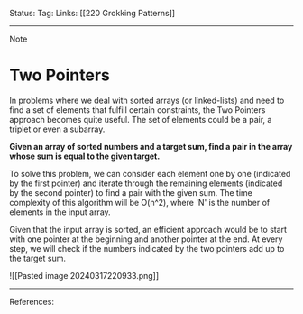 Status: 
Tag:
Links: [[220 Grokking Patterns]]

---
> [!note] 
>  # Two Pointers

In problems where we deal with sorted arrays (or linked-lists) and need to find a set of elements that fulfill certain constraints, the Two Pointers approach becomes quite useful. The set of elements could be a pair, a triplet or even a subarray.

**Given an array of sorted numbers and a target sum, find a pair in the array whose sum is equal to the given target.**

To solve this problem, we can consider each element one by one (indicated by the first pointer) and iterate through the remaining elements (indicated by the second pointer) to find a pair with the given sum. The time complexity of this algorithm will be O(n^2), where 'N' is the number of elements in the input array.

Given that the input array is sorted, an efficient approach would be to start with one pointer at the beginning and another pointer at the end. At every step, we will check if the numbers indicated by the two pointers add up to the target sum.

![[Pasted image 20240317220933.png]]

---
References: